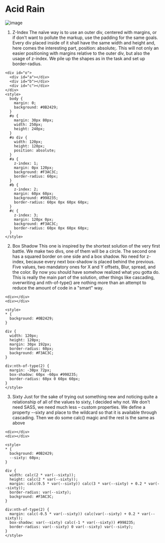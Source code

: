 <h1>Acid Rain</h1>

![image](https://user-images.githubusercontent.com/63907151/219901675-b753c2b9-3a5b-4c96-a977-ae4d8c529838.png)


1. Z-Index
The naïve way is to use an outer div, centered with margins, or if don't want to pollute the markup, use the padding for the same goals. Every div placed inside of it shall have the same width and height and, here comes the interesting part, position: absolute;. This will not only an easier positioning with margins relative to the outer div, but also the usage of z-index. We pile up the shapes as in the task and set up border-radius.

```
<div id="o">
  <div id="a"></div>
  <div id="b"></div>
  <div id="c"></div>
</div>
<style>
  body {
    margin: 0;
    background: #0B2429;
  }
  #o {
    margin: 30px 80px;
    width: 250px;
    height: 240px;
  }
  #o div {
    width: 120px;
    height: 120px;
    position: absolute;
  }
  #a {
    z-index: 1;
    margin: 0px 120px;
    background: #F3AC3C;
    border-radius: 60px;
  }
  #b {
    z-index: 2;
    margin: 60px 60px;
    background: #998235;
    border-radius: 60px 0px 60px 60px;
  }
  #c {
    z-index: 3;
    margin: 120px 0px;
    background: #F3AC3C;
    border-radius: 60px 0px 60px 60px;
  }
</style>
```

2. Box Shadow
This one is inspired by the shortest solution of the very first battle. We make two divs, one of them will be a circle. The second one has a squared border on one side and a box shadow. No need for z-index, because every next box-shadow is placed behind the previous. Five values, two mandatory ones for X and Y offsets, Blur, spread, and the color. By now you should have somehow realized what you gotta do. This is really the main part of the solution, other things like cascading, overwriting and nth-of-type() are nothing more than an attempt to reduce the amount of code in a "smart" way.

```
<div></div>
<div></div>

<style>
* {
  background: #0B2429;
}

div {
  width: 120px;
  height: 120px;
  margin: 30px 192px;
  border-radius: 60px;
  background: #F3AC3C;
}

div:nth-of-type(2) {
  margin: -30px 72px;
  box-shadow: 60px -60px #998235;
  border-radius: 60px 0 60px 60px;
}
</style>
```

3. Sixty
Just for the sake of trying out something new and noticing quite a relationship of all of the values to sixty, I decided why not. We don't need SASS, we need much less – custom properties. We define a property --sixty and place to the wildcard so that it is available through cascading. Then we do some calc() magic and the rest is the same as above

```
<div></div>
<div></div>

<style>
* {
  background: #0B2429;
  --sixty: 60px;
}

div {
  width: calc(2 * var(--sixty));
  height: calc(2 * var(--sixty));
  margin: calc(0.5 * var(--sixty)) calc(3 * var(--sixty) + 0.2 * var(--sixty));
  border-radius: var(--sixty);
  background: #F3AC3C;
}

div:nth-of-type(2) {
  margin: calc(-0.5 * var(--sixty)) calc(var(--sixty) + 0.2 * var(--sixty));
  box-shadow: var(--sixty) calc(-1 * var(--sixty)) #998235;
  border-radius: var(--sixty) 0 var(--sixty) var(--sixty);
}
</style>
```
